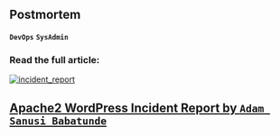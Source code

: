 ## Postmortem
**`DevOps`** **`SysAdmin`**




### Read the full article:

<a href=#>
    <img src="https://media.licdn.com/dms/image/D4D12AQGoBNE5y60_Vw/article-cover_image-shrink_423_752/0/1705768583320?e=1711584000&v=beta&t=4jzOdeen9O0WaghPVOa608vn0cDVuvpp5sBcQnyxux0
" alt="incident_report">
</a>

## [**Apache2 WordPress Incident Report by `Adam Sanusi Babatunde`**](https://www.linkedin.com/posts/adamsanusi_alxse-alxafrica-softwareengineering-activity-7154512293689536513-6wQU?utm_source=share&utm_medium=member_desktop)
